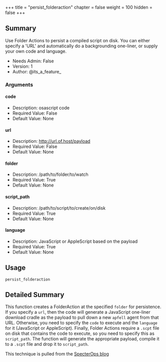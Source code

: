 +++
title = "persist_folderaction"
chapter = false
weight = 100
hidden = false
+++

## Summary

Use Folder Actions to persist a compiled script on disk. You can either specify a 'URL' and automatically do a backgrounding one-liner, or supply your own code and language. 
- Needs Admin: False  
- Version: 1  
- Author: @its_a_feature_  

### Arguments

#### code

- Description: osascript code  
- Required Value: False  
- Default Value: None  

#### url

- Description: http://url.of.host/payload  
- Required Value: False  
- Default Value: None  

#### folder

- Description: /path/to/folder/to/watch  
- Required Value: True  
- Default Value: None  

#### script_path

- Description: /path/to/script/to/create/on/disk  
- Required Value: True  
- Default Value: None  

#### language

- Description:  JavaScript or AppleScript based on the payload
- Required Value: True  
- Default Value: None  

## Usage

```
persist_folderaction
```


## Detailed Summary
This function creates a FolderAction at the specified `folder` for persistence. If you specify a `url`, then the code will generate a JavaScript one-liner download cradle as the payload to pull down a new `apfell` agent from that URL. Otherwise, you need to specify the `code` to execute and the `language` for it (JavaScript or AppleScript). Finally, Folder Actions require a `.scpt` file on disk that contains the code to execute, so you need to specify this as `script_path`. The function will generate the appropriate payload, compile it to a `.scpt` file and drop it to `script_path`.

This technique is pulled from the [SpecterOps blog](https://posts.specterops.io/folder-actions-for-persistence-on-macos-8923f222343d)
